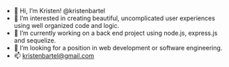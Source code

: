 - 👋 Hi, I’m Kristen! @kristenbartel
- 👀 I’m interested in creating beautiful, uncomplicated user experiences using well organized code and logic.
- 🌱 I’m currently working on a back end project using node.js, express.js and sequelize.
- 💞️ I’m looking for a position in web development or software engineering.
- 📫 kristenbartel@gmail.com

<!---
bartelk/bartelk is a ✨ special ✨ repository because its `README.md` (this file) appears on your GitHub profile.
You can click the Preview link to take a look at your changes.
--->
